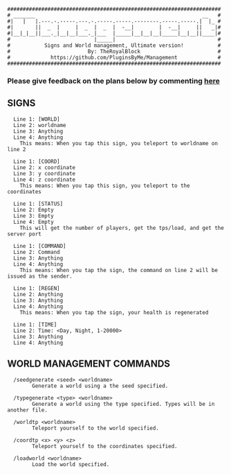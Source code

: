 ```
#####################################################################
# _______                                                      __   #
#|   |   |.---.-.-----.---.-.-----.-----.--------.-----.-----.|  |_ #
#|       ||  _  |     |  _  |  _  |  -__|        |  -__|     ||   _|#
#|__|_|__||___._|__|__|___._|___  |_____|__|__|__|_____|__|__||____|#
#                           |_____|                                 #
#           Signs and World management, Ultimate version!           #
#                         By: TheRoyalBlock                         #
#             https://github.com/PluginsByMe/Management             #
#####################################################################
```

### Please give feedback on the plans below by commenting [here](https://github.com/PluginsByMe/Management/issues/1)

## SIGNS
      Line 1: [WORLD]
      Line 2: worldname
      Line 3: Anything
      Line 4: Anything
        This means: When you tap this sign, you teleport to worldname on line 2
      
      Line 1: [COORD]
      Line 2: x coordinate
      Line 3: y coordinate
      Line 4: z coordinate
        This means: When you tap this sign, you teleport to the coordinates
      
      Line 1: [STATUS]
      Line 2: Empty
      Line 3: Empty
      Line 4: Empty
        This will get the number of players, get the tps/load, and get the server port
      
      Line 1: [COMMAND]
      Line 2: Command
      Line 3: Anything
      Line 4: Anything
        This means: When you tap the sign, the command on line 2 will be issued as the sender.
        
      Line 1: [REGEN]
      Line 2: Anything
      Line 3: Anything
      Line 4: Anything
        This means: When you tap the sign, your health is regenerated
        
      Line 1: [TIME]
      Line 2: Time: <Day, Night, 1-20000>
      Line 3: Anything
      Line 4: Anything

## WORLD MANAGEMENT COMMANDS
      /seedgenerate <seed> <worldname>
            Generate a world using a the seed specified.
      
      /typegenerate <type> <worldname>
            Generate a world using the type specified. Types will be in another file.
 
      /worldtp <worldname>
            Teleport yourself to the world specified.

      /coordtp <x> <y> <z>
            Teleport yourself to the coordinates specified.

      /loadworld <worldname>
            Load the world specified.
